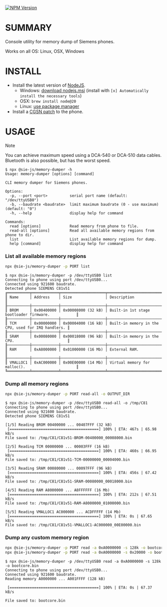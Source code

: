 [![NPM Version](https://img.shields.io/npm/v/%40sie-js%2Fserial)](https://www.npmjs.com/package/@sie-js/memory-dump)

# SUMMARY
Console utility for memory dump of Siemens phones.

Works on all OS: Linux, OSX, Windows

# INSTALL
- Install the latest version of [NodeJS](https://nodejs.org/en/download/).
	- Windows: [download nodejs.msi](https://nodejs.org/en/download/prebuilt-installer) (install with `[x] Automatically install the necessary tools`)
 	- OSX: `brew install node@20`
  	- Linux: [use package manager](https://nodejs.org/en/download/package-manager/all)
- Install a [CGSN patch](https://siemens-mobile-hacks.github.io/reverse-engineering/arm-debugger.html) to the phone.

# USAGE
> [!NOTE]
> You can achieve maximum speed using a DCA-540 or DCA-510 data cables. Bluetooth is also possible, but has the worst speed.

```
$ npx @sie-js/memory-dumper -h
Usage: memory-dumper [options] [command]

CLI memory dumper for Siemens phones.

Options:
  -p, --port <port>          serial port name (default: "/dev/ttyUSB0")
  -b, --baudrate <baudrate>  limit maximum baudrate (0 - use maximum) (default: "0")
  -h, --help                 display help for command

Commands:
  read [options]             Read memory from phone to file.
  read-all [options]         Read all available memory regions from phone to dir.
  list                       List available memory regions for dump.
  help [command]             display help for command
```

### List all available memory regions
```bash
npx @sie-js/memory-dumper -p PORT list
```
```
$ npx @sie-js/memory-dumper -p /dev/ttyUSB0 list
Connecting to phone using port /dev/ttyUSB0...
Connected using 921600 baudrate.
Detected phone SIEMENS C81v51
╔══════════╤════════════╤════════════════════╤════════════════════════════════════════════════════╗
║ Name     │ Address    │ Size               │ Description                                        ║
╟──────────┼────────────┼────────────────────┼────────────────────────────────────────────────────╢
║ BROM     │ 0x00400000 │ 0x00008000 (32 kB) │ Built-in 1st stage bootloader firmware.            ║
╟──────────┼────────────┼────────────────────┼────────────────────────────────────────────────────╢
║ TCM      │ 0x00000000 │ 0x00004000 (16 kB) │ Built-in memory in the CPU, used for IRQ handlers. ║
╟──────────┼────────────┼────────────────────┼────────────────────────────────────────────────────╢
║ SRAM     │ 0x00080000 │ 0x00018000 (96 kB) │ Built-in memory in the CPU.                        ║
╟──────────┼────────────┼────────────────────┼────────────────────────────────────────────────────╢
║ RAM      │ 0xA8000000 │ 0x01000000 (16 Mb) │ External RAM.                                      ║
╟──────────┼────────────┼────────────────────┼────────────────────────────────────────────────────╢
║ VMALLOC1 │ 0xAC000000 │ 0x00E00000 (14 Mb) │ Virtual memory for malloc().                       ║
╚══════════╧════════════╧════════════════════╧════════════════════════════════════════════════════╝
```

### Dump all memory regions
```bash
npx @sie-js/memory-dumper -p PORT read-all -o OUTPUT_DIR
```
```
$ npx @sie-js/memory-dumper -p /dev/ttyUSB0 read-all -o /tmp/C81
Connecting to phone using port /dev/ttyUSB0...
Connected using 921600 baudrate.
Detected phone SIEMENS C81v51

[1/5] Reading BROM 00400000 ... 00407FFF (32 kB)
 [========================================] 100% | ETA: 467s | 65.98 kB/s
File saved to: /tmp/C81/C81v51-BROM-00400000_00008000.bin

[2/5] Reading TCM 00000000 ... 00003FFF (16 kB)
 [========================================] 100% | ETA: 460s | 66.95 kB/s
File saved to: /tmp/C81/C81v51-TCM-00000000_00004000.bin

[3/5] Reading SRAM 00080000 ... 00097FFF (96 kB)
 [========================================] 100% | ETA: 456s | 67.42 kB/s
File saved to: /tmp/C81/C81v51-SRAM-00080000_00018000.bin

[4/5] Reading RAM A8000000 ... A8FFFFFF (16 Mb)
 [========================================] 100% | ETA: 212s | 67.51 kB/s
File saved to: /tmp/C81/C81v51-RAM-A8000000_01000000.bin

[5/5] Reading VMALLOC1 AC000000 ... ACDFFFFF (14 Mb)
 [========================================] 100% | ETA: 0s | 67.65 kB/s
File saved to: /tmp/C81/C81v51-VMALLOC1-AC000000_00E00000.bin
```

### Dump any custom memory region
```bash
npx @sie-js/memory-dumper -p PORT read -a 0xA0000000 -s 128k -o bootcore.bin
npx @sie-js/memory-dumper -p PORT read -a 0xA0000000 -s 0x20000 -o bootcore.bin
```
```
$ npx @sie-js/memory-dumper -p /dev/ttyUSB0 read -a 0xA0000000 -s 128k -o bootcore.bin
Connecting to phone using port /dev/ttyUSB0...
Connected using 921600 baudrate.
Reading memory A0000000 ... A001FFFF (128 kB)

 [========================================] 100% | ETA: 0s | 67.37 kB/s

File saved to: bootcore.bin
```
